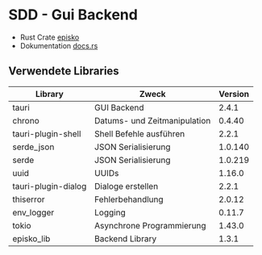 # SDD - Gui Backend

- Rust Crate [episko](https://crates.io/crates/episko)
- Dokumentation [docs.rs](https://docs.rs/episko/latest/episko/)

## Verwendete Libraries
| Library             | Zweck                        | Version |
|---------------------|------------------------------|---------|
| tauri               | GUI Backend                  | 2.4.1   |
| chrono              | Datums- und Zeitmanipulation | 0.4.40  |
| tauri-plugin-shell  | Shell Befehle ausführen      | 2.2.1   |
| serde_json          | JSON Serialisierung          | 1.0.140 |
| serde               | JSON Serialisierung          | 1.0.219 |
| uuid                | UUIDs                        | 1.16.0  |
| tauri-plugin-dialog | Dialoge erstellen            | 2.2.1   |
| thiserror           | Fehlerbehandlung             | 2.0.12  |
| env_logger          | Logging                      | 0.11.7  |
| tokio               | Asynchrone Programmierung    | 1.43.0  |
| episko_lib          | Backend Library              | 1.3.1   |
